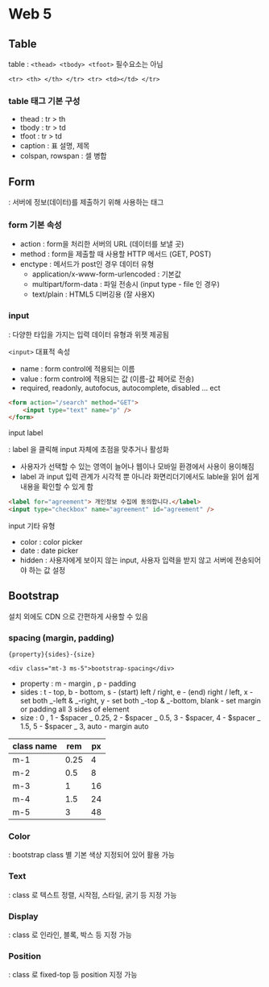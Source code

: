 # Web 5

## Table

table : `<thead> <tbody> <tfoot>` 필수요소는 아님

`<tr> <th> </th> </tr> <tr> <td></td> </tr>`

### table 태그 기본 구성

-   thead : tr > th
-   tbody : tr > td
-   tfoot : tr > td
-   caption : 표 설명, 제목
-   colspan, rowspan : 셀 병합

## Form

: 서버에 정보(데이터)를 제출하기 위해 사용하는 태그

### form 기본 속성

-   action : form을 처리한 서버의 URL (데이터를 보낼 곳)
-   method : form을 제출할 때 사용할 HTTP 메서드 (GET, POST)
-   enctype : 메서드가 post인 경우 데이터 유형
    -   application/x-www-form-urlencoded : 기본값
    -   multipart/form-data : 파일 전송시 (input type - file 인 경우)
    -   text/plain : HTML5 디버깅용 (잘 사용X)

### input

: 다양한 타입을 가지는 입력 데이터 유형과 위젯 제공됨

`<input>` 대표적 속성

-   name : form control에 적용되는 이름
-   value : form control에 적용되는 값 (이름-값 페어로 전송)
-   required, readonly, autofocus, autocomplete, disabled … ect

```html
<form action="/search" method="GET">
	<input type="text" name="p" />
</form>
```

input label

: label 을 클릭해 input 자체에 초점을 맞추거나 활성화

-   사용자가 선택할 수 있는 영역이 늘어나 웹이나 모바일 환경에서 사용이 용이해짐
-   label 과 input 입력 관계가 시각적 뿐 아니라 화면리더기에서도 lable을 읽어 쉽게 내용을 확인할 수 있게 함

```html
<label for="agreement"> 개인정보 수집에 동의합니다.</label>
<input type="checkbox" name="agreement" id="agreement" />
```

input 기타 유형

-   color : color picker
-   date : date picker
-   hidden : 사용자에게 보이지 않는 input, 사용자 입력을 받지 않고 서버에 전송되어야 하는 값 설정

## Bootstrap

설치 외에도 CDN 으로 간편하게 사용할 수 있음

### spacing (margin, padding)

`{property}{sides}-{size}`

`<div class="mt-3 ms-5">bootstrap-spacing</div>`

-   property : m - margin , p - padding
-   sides : t - top, b - bottom, s - (start) left / right, e - (end) right / left, x - set both _-left & _-right, y - set both _-top & _-bottom, blank - set margin or padding all 3 sides of element
-   size : 0 , 1 - $spacer _ 0.25, 2 - $spacer _ 0.5, 3 - $spacer, 4 - $spacer _ 1.5, 5 - $spacer _ 3, auto - margin auto

| class name | rem  | px  |
| ---------- | ---- | --- |
| m-1        | 0.25 | 4   |
| m-2        | 0.5  | 8   |
| m-3        | 1    | 16  |
| m-4        | 1.5  | 24  |
| m-5        | 3    | 48  |

### Color

: bootstrap class 별 기본 색상 지정되어 있어 활용 가능

### Text

: class 로 텍스트 정렬, 시작점, 스타일, 굵기 등 지정 가능

### Display

: class 로 인라인, 블록, 박스 등 지정 가능

### Position

: class 로 fixed-top 등 position 지정 가능
